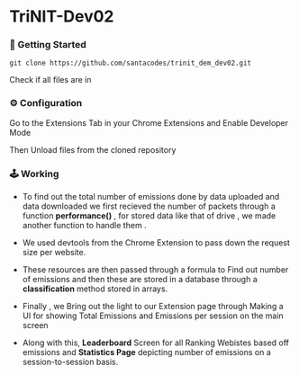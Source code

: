 # TriNIT-Dev02

###

### 🚀 Getting Started 
```
git clone https://github.com/santacodes/trinit_dem_dev02.git
```
Check if all files are in

### ⚙️ Configuration

Go to the Extensions Tab in your Chrome Extensions and Enable Developer Mode 

Then Unload files from the cloned repository

### 🕹️ Working

- To find out the total number of emissions done by data uploaded and data downloaded we first recieved the number  of packets through a function **performance()** , for stored data like that of drive , we made another function to handle them . 
- We used devtools from the Chrome Extension to pass down the request size per website.
- These resources are then passed through a formula to Find out number of emissions and then these are stored in a database through a **classification** method stored in arrays.

- Finally , we Bring out the light to our Extension page through Making a UI for showing Total Emissions and Emissions per session on the main screen 
- Along with this, **Leaderboard** Screen for all Ranking Webistes based off emissions and **Statistics Page** depicting number of emissions on a session-to-session basis. 

###
